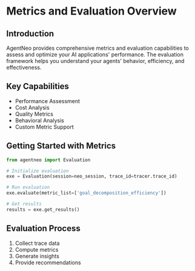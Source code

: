 # Metrics and Evaluation Overview

## Introduction
AgentNeo provides comprehensive metrics and evaluation capabilities to assess and optimize your AI applications' performance. The evaluation framework helps you understand your agents' behavior, efficiency, and effectiveness.

## Key Capabilities
- Performance Assessment
- Cost Analysis
- Quality Metrics
- Behavioral Analysis
- Custom Metric Support

## Getting Started with Metrics
```python
from agentneo import Evaluation

# Initialize evaluation
exe = Evaluation(session=neo_session, trace_id=tracer.trace_id)

# Run evaluation
exe.evaluate(metric_list=['goal_decomposition_efficiency'])

# Get results
results = exe.get_results()
```

## Evaluation Process
1. Collect trace data
2. Compute metrics
3. Generate insights
4. Provide recommendations